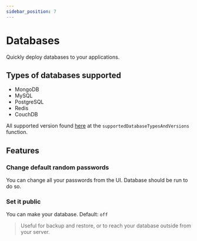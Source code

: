 ```yaml
---
sidebar_position: 7
---
```


# Databases

Quickly deploy databases to your applications.

## Types of databases supported
- MongoDB
- MySQL
- PostgreSQL
- Redis
- CouchDB

All supported version found [here](https://github.com/coollabsio/coolify/blob/main/src/lib/components/common.ts) at the `supportedDatabaseTypesAndVersions` function.

## Features

### Change default random passwords
You can change all your passwords from the UI. Database should be run to do so.

### Set it public
You can make your database. Default: `off`
> Useful for backup and restore, or to reach your database outside from your server.
